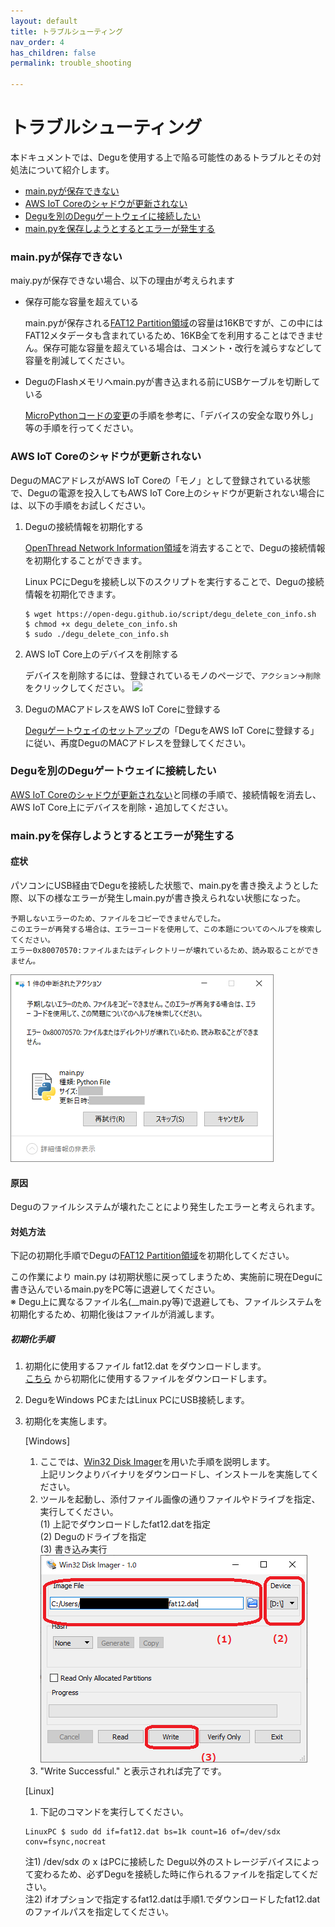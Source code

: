 ```yaml
---
layout: default
title: トラブルシューティング
nav_order: 4
has_children: false
permalink: trouble_shooting

---
```


# トラブルシューティング

本ドキュメントでは、Deguを使用する上で陥る可能性のあるトラブルとその対処法について紹介します。

* [main.pyが保存できない](#mainpy_not_save)
* [AWS IoT Coreのシャドウが更新されない](#not_update_shadow)
* [Deguを別のDeguゲートウェイに接続したい](#join_another_gateway)
* [main.pyを保存しようとするとエラーが発生する](#failed_to_update_mainpy)

### <a name="mainpy_not_save">main.pyが保存できない</a>

maiy.pyが保存できない場合、以下の理由が考えられます

* 保存可能な容量を超えている

    main.pyが保存される[FAT12 Partition領域](../../technical_specifications/flash_memory_map/#region_fat12_partition)の容量は16KBですが、この中にはFAT12メタデータも含まれているため、16KB全てを利用することはできません。保存可能な容量を超えている場合は、コメント・改行を減らすなどして容量を削減してください。

* DeguのFlashメモリへmain.pyが書き込まれる前にUSBケーブルを切断している

    [MicroPythonコードの変更](../../user_manual/40_update_user_script)の手順を参考に、「デバイスの安全な取り外し」等の手順を行ってください。


### <a name="not_update_shadow">AWS IoT Coreのシャドウが更新されない</a>

DeguのMACアドレスがAWS IoT Coreの「モノ」として登録されている状態で、Deguの電源を投入してもAWS IoT Core上のシャドウが更新されない場合には、以下の手順をお試しください。

1. Deguの接続情報を初期化する

    [OpenThread Network Information領域](../../technical_specifications/flash_memory_map/#region_openthread_network_infomation)を消去することで、Deguの接続情報を初期化することができます。

    Linux PCにDeguを接続し以下のスクリプトを実行することで、Deguの接続情報を初期化できます。

    ```
    $ wget https://open-degu.github.io/script/degu_delete_con_info.sh
    $ chmod +x degu_delete_con_info.sh
    $ sudo ./degu_delete_con_info.sh
    ```

1. AWS IoT Core上のデバイスを削除する

    デバイスを削除するには、登録されているモノのページで、`アクション`->`削除` をクリックしてください。
    ![](../../user_manual/images/delete_thing.png)

1. DeguのMACアドレスをAWS IoT Coreに登録する

    [Deguゲートウェイのセットアップ](../../user_manual/30_setup)の「DeguをAWS IoT Coreに登録する」に従い、再度DeguのMACアドレスを登録してください。

### <a name="join_another_gateway">Deguを別のDeguゲートウェイに接続したい</a>

[AWS IoT Coreのシャドウが更新されない](#not_update_shadow)と同様の手順で、接続情報を消去し、AWS IoT Core上にデバイスを削除・追加してください。

### <a name="failed_to_update_mainpy">main.pyを保存しようとするとエラーが発生する</a>

#### 症状
パソコンにUSB経由でDeguを接続した状態で、main.pyを書き換えようとした際、以下の様なエラーが発生しmain.pyが書き換えられない状態になった。  

```
予期しないエラーのため、ファイルをコピーできませんでした。  
このエラーが再発する場合は、エラーコードを使用して、この本題についてのヘルプを検索してください。  
エラー0x80070570:ファイルまたはディレクトリーが壊れているため、読み取ることができません。
```

![](./images/dialog_update_mainpy_error.png)

#### 原因

Deguのファイルシステムが壊れたことにより発生したエラーと考えられます。  

#### 対処方法

下記の初期化手順でDeguの[FAT12 Partition領域](../../technical_specifications/flash_memory_map/#region_fat12_partition)を初期化してください。  

この作業により main.py は初期状態に戻ってしまうため、実施前に現在Deguに書き込んでいるmain.pyをPC等に退避してください。  
※ Degu上に異なるファイル名(__main.py等)で退避しても、ファイルシステムを初期化するため、初期化後はファイルが消滅します。

##### 初期化手順
1. 初期化に使用するファイル fat12.dat をダウンロードします。  
   [こちら](https://github.com/open-degu/degu/raw/master/dat/fat12.dat "fat12.dat") から初期化に使用するファイルをダウンロードします。     

1. DeguをWindows PCまたはLinux PCにUSB接続します。

1. 初期化を実施します。  

   [Windows]  
   1) ここでは、[Win32 Disk Imager](https://ja.osdn.net/projects/sfnet_win32diskimager/)を用いた手順を説明します。  
      上記リンクよりバイナリをダウンロードし、インストールを実施してください。  
   2) ツールを起動し、添付ファイル画像の通りファイルやドライブを指定、実行してください。  
      (1) 上記でダウンロードしたfat12.datを指定  
      (2) Deguのドライブを指定  
      (3) 書き込み実行  
      ![](./images/howto_write_fat12_dat.png)  
   3) "Write Successful." と表示されれば完了です。  

   [Linux]  
   1) 下記のコマンドを実行してください。  
    ```
    LinuxPC $ sudo dd if=fat12.dat bs=1k count=16 of=/dev/sdx conv=fsync,nocreat
    ```
    注1) /dev/sdx の x はPCに接続した Degu以外のストレージデバイスによって変わるため、必ずDeguを接続した時に作られるファイルを指定してください。  
    注2) ifオプションで指定するfat12.datは手順1.でダウンロードしたfat12.datのファイルパスを指定してください。
